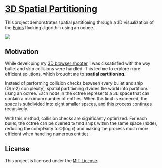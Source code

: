 # [3D Spatial Partitioning](http://nickvanurk.com/boids-octree-simulation/)

This project demonstrates spatial partitioning through a 3D visualization of the [Boids](https://en.wikipedia.org/wiki/Boids) flocking algorithm using an octree.

![](simulation.gif)

## Motivation

While developing my [3D browser shooter](https://github.com/nickyvanurk/3d-multiplayer-browser-shooter), I was dissatisfied with the way bullet and ship collisions were handled. This led me to explore more efficient solutions, which brought me to **spatial partitioning**.

Instead of performing collision checks between every bullet and ship (O(n^2) complexity), spatial partitioning divides the world into partitions using an octree. Each node in the octree represents a 3D space that can contain a maximum number of entities. When this limit is exceeded, the space is subdivided into eight smaller spaces, and this process continues recursively.

With this method, collision checks are significantly optimized. For each bullet, the octree can be queried to find ships within the same space (node), reducing the complexity to O(log n) and making the process much more efficient when handling numerous entities.

## License

This project is licensed under the [MIT License](./LICENSE).
